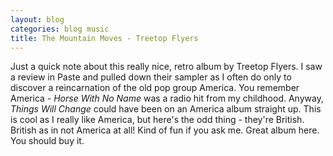 ```yaml
---
layout: blog
categories: blog music
title: The Mountain Moves - Treetop Flyers
---
```


Just a quick note about this really nice, retro album by Treetop
Flyers.  I saw a review in Paste and pulled down their sampler as
I often do only to discover a reincarnation of the old pop group
America.  You remember America - *Horse With No Name* was a radio hit
from my childhood.  Anyway, *Things Will Change* could have been on an
America album straight up.  This is cool as I really like America, but
here's the odd thing - they're British. British as in not America at
all!  Kind of fun if you ask me.  Great album here.  You should buy it.
